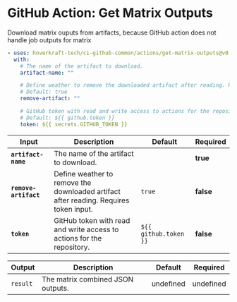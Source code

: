 <!-- start branding -->
<!-- end branding -->
<!-- start title -->

# GitHub Action: Get Matrix Outputs

<!-- end title -->
<!-- start badges -->
<!-- end badges -->
<!-- start description -->

Download matrix ouputs from artifacts, because GitHub action does not handle job outputs for matrix

<!-- end description -->
<!-- start contents -->
<!-- end contents -->
<!-- start usage -->

```yaml
- uses: hoverkraft-tech/ci-github-common/actions/get-matrix-outputs@v0.7.5
  with:
    # The name of the artifact to download.
    artifact-name: ""

    # Define weather to remove the downloaded artifact after reading. Requires token input.
    # Default: true
    remove-artifact: ""

    # GitHub token with read and write access to actions for the repository.
    # Default: ${{ github.token }}
    token: ${{ secrets.GITHUB_TOKEN }}
```

<!-- end usage -->
<!-- start inputs -->

| **Input**                        | **Description**                                                                       | **Default**                      | **Required** |
| -------------------------------- | ------------------------------------------------------------------------------------- | -------------------------------- | ------------ |
| **<code>artifact-name</code>**   | The name of the artifact to download.                                                 |                                  | **true**     |
| **<code>remove-artifact</code>** | Define weather to remove the downloaded artifact after reading. Requires token input. | <code>true</code>                | **false**    |
| **<code>token</code>**           | GitHub token with read and write access to actions for the repository.                | <code>${{ github.token }}</code> | **false**    |

<!-- end inputs -->
<!-- start outputs -->

| **Output**          | **Description**                   | **Default** | **Required** |
| ------------------- | --------------------------------- | ----------- | ------------ |
| <code>result</code> | The matrix combined JSON outputs. | undefined   | undefined    |

<!-- end outputs -->
<!-- start [.github/ghadocs/examples/] -->
<!-- end [.github/ghadocs/examples/] -->
